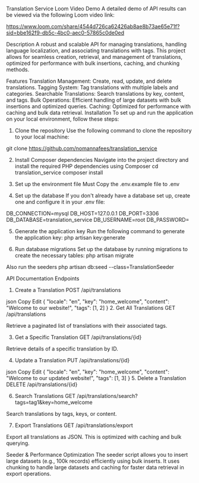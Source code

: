 Translation Service
Loom Video Demo
A detailed demo of API results can be viewed via the following Loom video link:

https://www.loom.com/share/4544d726ca62426ab8ae8b73ae65e71f?sid=bbe162f9-db5c-4bc0-aec0-57865c0de0ed

Description
A robust and scalable API for managing translations, handling language localization, and associating translations with tags. This project allows for seamless creation, retrieval, 
and management of translations, optimized for performance with bulk insertions, caching, and chunking methods.

Features
Translation Management: Create, read, update, and delete translations.
Tagging System: Tag translations with multiple labels and categories.
Searchable Translations: Search translations by key, content, and tags.
Bulk Operations: Efficient handling of large datasets with bulk insertions and optimized queries.
Caching: Optimized for performance with caching and bulk data retrieval.
Installation
To set up and run the application on your local environment, follow these steps:

1. Clone the repository
Use the following command to clone the repository to your local machine:

git clone https://github.com/nomannafees/translation_service

2. Install Composer dependencies
Navigate into the project directory and install the required PHP dependencies using Composer cd translation_service composer install

3. Set up the environment file
Must Copy the .env.example file to .env
4. Set up the database
If you don't already have a database set up, create one and configure it in your .env file:

DB_CONNECTION=mysql
 DB_HOST=127.0.0.1
 DB_PORT=3306
 DB_DATABASE=translation_service
 DB_USERNAME=root
 DB_PASSWORD=

5. Generate the application key
Run the following command to generate the application key: php artisan key:generate

6. Run database migrations
Set up the database by running migrations to create the necessary tables: php artisan migrate

Also run the seeders php artisan db:seed --class=TranslationSeeder

API Documentation
Endpoints
1. Create a Translation
POST /api/translations

json
Copy
Edit
{
    "locale": "en",
    "key": "home_welcome",
    "content": "Welcome to our website!",
    "tags": [1, 2]
}
2. Get All Translations
GET /api/translations

Retrieve a paginated list of translations with their associated tags.

3. Get a Specific Translation
GET /api/translations/{id}

Retrieve details of a specific translation by ID.

4. Update a Translation
PUT /api/translations/{id}

json
Copy
Edit
{
    "locale": "en",
    "key": "home_welcome",
    "content": "Welcome to our updated website!",
    "tags": [1, 3]
}
5. Delete a Translation
DELETE /api/translations/{id}

6. Search Translations
GET /api/translations/search?tags=tag1&key=home_welcome

Search translations by tags, keys, or content.

7. Export Translations
GET /api/translations/export

Export all translations as JSON. This is optimized with caching and bulk querying.

Seeder & Performance Optimization
The seeder script allows you to insert large datasets (e.g., 100k records) efficiently using bulk inserts.
It uses chunking to handle large datasets and caching for faster data retrieval in export operations.
